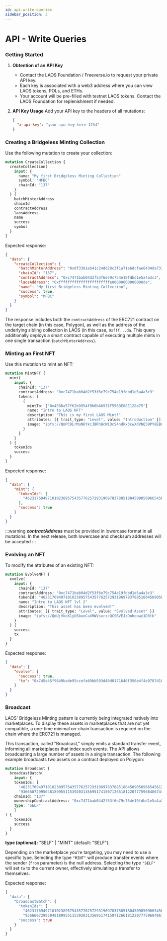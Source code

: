 ```yaml
---
id: api-write-queries
sidebar_position: 3
---
```

# API - Write Queries

### Getting Started

1. **Obtention of an API Key**
   * Contact the LAOS Foundation / Freeverse.io to request your private API key.
   * Each key is associated with a web3 address where you can view LAOS tokens, POLs, and ETHs.
   * Your account will be pre-filled with testnet LAOS tokens. Contact the LAOS Foundation for replenishment if needed.
2.  **API Key Usage** Add your API key to the headers of all mutations:

    ```json
    {
      "x-api-key": "your-api-key-here-1234"
    }
    ```

### Creating a Bridgeless Minting Collection

Use the following mutation to create your collection:

```graphql
mutation CreateCollection {
  createCollection(
    input: {
      name: "My first Bridgeless Minting Collection"
      symbol: "MFBC"
      chainId: "137"
    }
  ) {
    batchMinterAddress
    chainId
    contractAddress
    laosAddress
    name
    success
    symbol
  }
}
```

Expected response:

```json
{
  "data": {
    "createCollection": {
      "batchMinterAddress": "0x0f3381eb41c24dd28c3f1a71e6dcfae6434da731",
      "chainId": "137",
      "contractAddress": "0xc7471bab04d2f53f6e79c754e19fdbd1e5a4a3c3",
      "laosAddress": "0xfffffffffffffffffffffffe00000000000000da",
      "name": "My first Bridgeless Minting Collection",
      "success": true,
      "symbol": "MFBC"
    }
  }
}
```

The response includes both the `contractAddress` of the ERC721 contract on the target chain (in this case, Polygon), as well as the address of the underlying sibling collection in LAOS (in this case, `0xfff...da`. This query additionally deploys a smart contract capable of executing multiple mints in one single transaction (`batchMinterAddress`).&#x20;

### Minting an First NFT

Use this mutation to mint an NFT:

```graphql
mutation MintNFT {
  mint(
    input: {
      chainId: "137"
      contractAddress: "0xc7471bab04d2f53f6e79c754e19fdbd1e5a4a3c3"
      tokens: [
        {
          mintTo: ["0x4E6Da57f62b9954fBb6bAb531F556BE08E128e75"]
          name: "Intro to LAOS NFT"
          description: "This is my first LAOS Mint!"
          attributes: [{ trait_type: "Level", value: "Introduction" }]
          image: "ipfs://QmPC9LrMuN6YkcJBRhBcWiDcS4ndkx3cwXdVNQ59PY8EBq"
        }
      ]
    }
  ) {
    tokenIds
    success
  }
}
```

Expected response:

```json
{
  "data": {
    "mint": {
      "tokenIds": [
        "46231769497101023895754357762572931969783788518045090509665456129453327552117"
      ],
      "success": true
    }
  }
}
```

:::warning
_**contractAddress**_ must be provided in lowercase format in all mutations. In the next release, both lowercase and checksum addresses will be accepted
:::


### Evolving an NFT

To modify the attributes of an existing NFT:

```graphql
mutation EvolveNFT {
  evolve(
    input: {
      chainId: "137"
      contractAddress: "0xc7471bab04d2f53f6e79c754e19fdbd1e5a4a3c3"
      tokenId: "46231769497101023895754357762572931969783788518045090509665456129453327552117"
      name: "Intro to LAOS NFT lvl 2"
      description: "This asset has been evolved!"
      attributes: [{ trait_type: "Level", value: "Evolved Asset" }]
      image: "ipfs://QmUjVkeX1yUSbunCaXMWVsxrzcQCSBVEJzDoheowy1D3tb"
    }
  ) {
    success
    tx
  }
}
```

Expected response:

```json
{
  "data": {
    "evolve": {
      "success": true,
      "tx": "0x745e45f9649bade95ccefa69bb593d40d0171646f356e4f4e9787d180e670068"
    }
  }
}
```

### Broadcast

LAOS' Bridgeless Minting pattern is currently being integrated natively into marketplaces. To display these assets in marketplaces that are not yet compatible, a one-time minimal on-chain transaction is required on the chain where the ERC721 is managed.

This transaction, called "Broadcast," simply emits a standard transfer event, informing all marketplaces that index such events. The API allows broadcasting a large number of assets in a single transaction. The following example broadcasts two assets on a contract deployed on Polygon:

```graphql
mutation Broadcast {
  broadcastBatch(
    input: {
    tokenIds: [
      "46231769497101023895754357762572931969783788518045090509665456129453327552117",
      "93666072995048189955115392031356951741507126618122077759684867447733822539334"]
    chainId: "137" 
    ownershipContractAddress: "0xc7471bab04d2f53f6e79c754e19fdbd1e5a4a3c3" 
    type: "SELF"
    }
) {
    tokenIds
    success
  }
}

```

**type (optional):**  "SELF" | "MINT" (default: "SELF").

Depending on the marketplace you’re targeting, you may need to use a specific type. Selecting the type `"MINT"` will produce transfer events where the sender (`from` parameter) is the null address. Selecting the type `"SELF"` will set `to` to the current owner, effectively simulating a transfer to themselves.

Expected response:

```graphql
{
  "data": {
    "broadcastBatch": {
      "tokenIds": [
        "46231769497101023895754357762572931969783788518045090509665456129453327552117",
        "93666072995048189955115392031356951741507126618122077759684867447733822539334"],
      "success": true
    }
  }
}
```
